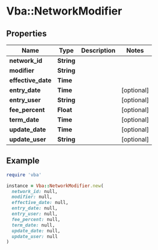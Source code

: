 # Vba::NetworkModifier

## Properties

| Name | Type | Description | Notes |
| ---- | ---- | ----------- | ----- |
| **network_id** | **String** |  |  |
| **modifier** | **String** |  |  |
| **effective_date** | **Time** |  |  |
| **entry_date** | **Time** |  | [optional] |
| **entry_user** | **String** |  | [optional] |
| **fee_percent** | **Float** |  | [optional] |
| **term_date** | **Time** |  | [optional] |
| **update_date** | **Time** |  | [optional] |
| **update_user** | **String** |  | [optional] |

## Example

```ruby
require 'vba'

instance = Vba::NetworkModifier.new(
  network_id: null,
  modifier: null,
  effective_date: null,
  entry_date: null,
  entry_user: null,
  fee_percent: null,
  term_date: null,
  update_date: null,
  update_user: null
)
```

